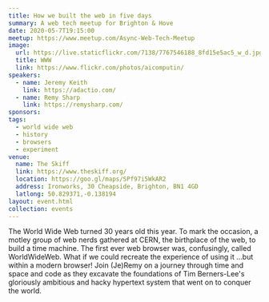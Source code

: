 ```yaml
---
title: How we built the web in five days
summary: A web tech meetup for Brighton & Hove
date: 2020-05-7T19:15:00
meetup: https://www.meetup.com/Async-Web-Tech-Meetup
image:
  url: https://live.staticflickr.com/7138/7767546188_8fd15e5ac5_w_d.jpg
  title: WWW
  link: https://www.flickr.com/photos/aicomputin/
speakers:
  - name: Jeremy Keith
    link: https://adactio.com/
  - name: Remy Sharp
    link: https://remysharp.com/
sponsors:
tags:
  - world wide web
  - history
  - browsers
  - experiment
venue:
  name: The Skiff
  link: https://www.theskiff.org/
  location: https://goo.gl/maps/SPf97i5WkAR2
  address: Ironworks, 30 Cheapside, Brighton, BN1 4GD
  latlong: 50.829371,-0.138194
layout: event.html
collection: events
---
```


The World Wide Web turned 30 years old this year. To mark the occasion, a motley group of web nerds gathered at CERN, the birthplace of the web, to build a time machine. The first ever web browser was, confusingly, called WorldWideWeb. What if we could recreate the experience of using it ...but within a modern browser! Join (Je)Remy on a journey through time and space and code as they excavate the foundations of Tim Berners-Lee's gloriously ambitious and hacky hypertext system that went on to conquer the world.
